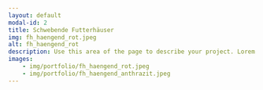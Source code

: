 ```yaml
---
layout: default
modal-id: 2
title: Schwebende Futterhäuser
img: fh_haengend_rot.jpeg
alt: fh_haengend_rot
description: Use this area of the page to describe your project. Lorem ipsum dolor sit amet, consectetur adipisicing elit. Mollitia neque assumenda ipsam nihil, molestias magnam, recusandae quos quis inventore quisquam velit asperiores, vitae? Reprehenderit soluta, eos quod consequuntur itaque. Nam.
images:
    - img/portfolio/fh_haengend_rot.jpeg
    - img/portfolio/fh_haengend_anthrazit.jpeg
---
```

